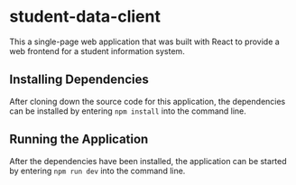 # student-data-client

This a single-page web application that was built with React to provide a web frontend for a student information system.

## Installing Dependencies

After cloning down the source code for this application, the dependencies can be installed by entering `npm install` into the command line.

## Running the Application

After the dependencies have been installed, the application can be started by entering `npm run dev` into the command line.
